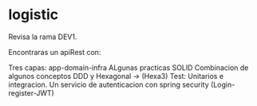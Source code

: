# logistic

Revisa la rama DEV1.

Encontraras un apiRest con:

Tres capas: app-domain-infra
ALgunas practicas SOLID
Combinacion de algunos conceptos DDD y Hexagonal -> (Hexa3)
Test: Unitarios e integracion.
Un servicio de autenticacion con spring security (Login-register-JWT)
